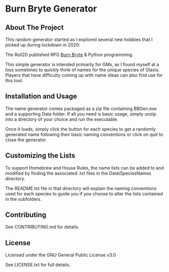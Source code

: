 # Burn Bryte Generator
## About The Project
This random generator started as I explored several new hobbies that I picked up during lockdown in 2020:

The Roll20 published RPG [Burn Bryte](https://marketplace.roll20.net/browse/bundle/5987/burn-bryte-starter-bundle) & Python programming.

This simple generator is intended primarily for GMs, as I found myself at a loss sometimes to quickly think of names for the unique species of Olaxis. Players that have difficulty coming up with name ideas can also find use for this tool.

## Installation and Usage
The name generator comes packaged as a zip file containing BBGen.exe and a supporting Data folder. If all you need is basic usage, simply unzip into a directory of your choice and run the executable.

Once it loads, simply click the button for each species to get a randomly generated name following their basic naming conventions or click on quit to close the generator.

## Customizing the Lists
To support Homebrew and House Rules, the name lists can be added to and modified by finding the associated .txt files in the Data\SpeciesNames directory.

The README.txt file in that directory will explain the naming conventions used for each species to guide you if you choose to alter the lists contained in the subfolders.

## Contributing

See CONTRIBUTING.md for details.

## License
Licensed under the GNU General Public License v3.0

See LICENSE.txt for full details.